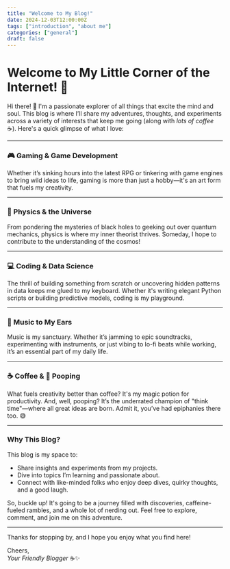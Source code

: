 ```yaml
---
title: "Welcome to My Blog!"
date: 2024-12-03T12:00:00Z
tags: ["introduction", "about me"]
categories: ["general"]
draft: false
---
```


# Welcome to My Little Corner of the Internet! 🎉

Hi there! 👋 I'm a passionate explorer of all things that excite the mind and soul. This blog is where I’ll share my adventures, thoughts, and experiments across a variety of interests that keep me going (along with *lots of coffee* ☕). Here's a quick glimpse of what I love:

---

### **🎮 Gaming & Game Development**
Whether it’s sinking hours into the latest RPG or tinkering with game engines to bring wild ideas to life, gaming is more than just a hobby—it's an art form that fuels my creativity.

---

### **🌌 Physics & the Universe**
From pondering the mysteries of black holes to geeking out over quantum mechanics, physics is where my inner theorist thrives. Someday, I hope to contribute to the understanding of the cosmos!

---

### **💻 Coding & Data Science**
The thrill of building something from scratch or uncovering hidden patterns in data keeps me glued to my keyboard. Whether it's writing elegant Python scripts or building predictive models, coding is my playground.

---

### **🎵 Music to My Ears**
Music is my sanctuary. Whether it’s jamming to epic soundtracks, experimenting with instruments, or just vibing to lo-fi beats while working, it’s an essential part of my daily life.

---

### **☕ Coffee & 🚽 Pooping**
What fuels creativity better than coffee? It's my magic potion for productivity. And, well, pooping? It’s the underrated champion of "think time"—where all great ideas are born. Admit it, you’ve had epiphanies there too. 😅

---

### **Why This Blog?**
This blog is my space to:
- Share insights and experiments from my projects.
- Dive into topics I’m learning and passionate about.
- Connect with like-minded folks who enjoy deep dives, quirky thoughts, and a good laugh.

So, buckle up! It's going to be a journey filled with discoveries, caffeine-fueled rambles, and a whole lot of nerding out. Feel free to explore, comment, and join me on this adventure.

---

Thanks for stopping by, and I hope you enjoy what you find here!

Cheers,  
*Your Friendly Blogger* ☕✨
